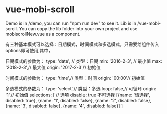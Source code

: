 # vue-mobi-scroll
Demo is in /demo, you can run "npm run dev" to see it.
Lib is in /vue-mobi-scroll.
You can copy the lib folder into your own project and use mobiscrollNew.vue as a component.

有三种基本模式可以选择：日期模式，时间模式和多选模式，只需要给组件传入options即可使用,其中，

日期模式的参数为：
          type: 'date', // 类型：日期
          min: '2016-2-3', // 最小值
          max: '2018-2-3',// 最大值
          origin: '2017-2-3'// 初始值

时间模式的参数为：
          type: 'time',// 类型：时间
          origin: '00:00'// 初始值

多选模式的参数为：
          type: 'select',// 类型：多选
          loop: false,// 可循环
          origin: '1',// 初始值
          selections: [ // 选项 disable: true 不可选择
            [{name: '请选择', disabled: true}, {name: '1', disabled: false}, {name: '2', disabled: false}, {name: '3', disabled: false}, {name: '4', disabled: false}]
          ]
